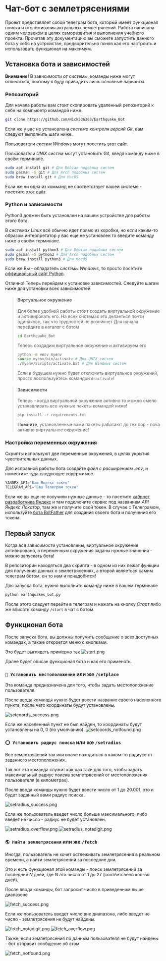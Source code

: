# Чат-бот с землетрясениями

Проект представляет собой телеграм бота, который имеет функционал поиска и отслеживания актуальных землетрясений.
Работа написана одним человеком в целях саморазвития и выполнения учебного проекта.
Прочитав эту документацию вы сможете запустить данного бота у себя на устройстве, предворительно поняв как его настроить и использовать функционал на максимум.

## Установка бота и зависимостей

**Внимание!**
В зависимости от системы, команды ниже могут отличаться, поэтому я буду приводить лишь основные варианты.

### Репозиторий

Для начала работы вам стоит скопировать удаленный репозиторий к себе на компьюетр командой ниже.
```bash
git clone https://github.com/Nick536363/Earthquake_Bot
```
Если же у вас не установлена *система контроля версий Git*, вам следуют выполнить шаги ниже.

Пользователи *систем Windows* могут посетить [этот сайт](https://git-scm.com/).

Пользователи *UNIX систем* могут установить Git, введя команду ниже в своём терминале.

```bash
sudo apt install git # Для Debian подобных систем
sudo pacman -S git # Для Arch подобных систем
sudo brew install git # Для MacOS
```

Если же ни одна из комманд не соответствует вашей системе - посетите [этот сайт](https://git-scm.com/).

### Python и зависимости

Python3 должен быть установлен на вашем устройстве для работы этого бота.

В *системах Linux* всё обычно идет прямо из коробки, но если каким-то образом интерпретатор у вас еще не установлен то введите команду ниже в своём терминале.

```bash
sudo apt install python3 # Для Debian подобных систем
sudo pacman -S python3 # Для Arch подобных систем
sudo brew install python3 # Для MacOS
```

Если же Вы - обладатель *системы Windows*, то просто посетите [оффициальный сайт Python](https://www.python.org/).

Отлично! Теперь перейдем к установке зависимостей. Следуйте шагам ниже для установки всех зависимостей.

> #### Виртуальное окружение
> Для более удобной работы стоит создать виртуальной окружение и активировать его. На всех системах это делаеться почти одинаково, так что трудностей не возникнет
> Для начала перейдите в каталог с ботом
> ```bash
> cd Earthquake_Bot
> ```
> Теперь создадим виртуальное окружение и активируем его
> ```bash
> python -m venv myenv
> source myenv/bin/activate # Для UNIX систем
> ./myenv/Scripts/activate.bat # Для Windows систем
> ```
> Если в будущем нужно будет отключить виртуальное окружений, просто воспользуйтесь командой `deactivate`!

> #### Зависимости
> Теперь - когда виртуальной окружение активно то можно смело устанавливать все нужные пакеты командой ниже!
>```bash
> pip install -r requirements.txt
>```
> **Помните**, установленные вами пакеты работают до тех пор - пока активно виртуальное окружение!


### Настройка переменных окружения 

Скрипты используют две переменные окружения, в целях укрытия чувствительных данных. 

Для исправной работы бота создайте *файл с расширением .env*, и поместите туда следующее содержимое.
```python
YANDEX_API="Ваш Яндекс токен"
TELEGRAM_API="Ваш Телеграм токен"
```

Если же вы еще не получили нужные данные - то посетите [кабинет разработчика Яндекс](https://developer.tech.yandex.ru/services) и там подключите сервис
под названием *API Яндекс Локатор*, там же и получите свой токен. В случае с Телеграмом, используйте [бота BotFather](https://t.me/BotFather) для создания 
своего бота и получения его токена.


## Первый запуск

Когда все зависимости установлены, виртуальное окружение активировано, а переменным окружения заданы нужные значения - можно запускать бота!

В репозитории находяться два скрипта - в одном из них лежат функции для получения данных о землетрясениях, а второй являеться самим телеграм ботом, он то нам
и понадобится!

Для запуска бота, нужно выполнить команду ниже в вашем терминале

```bash
python earthquakes_bot.py
```

После этого следует перейти в телеграм и нажать на кнопку *Старт* либо же вписать команду `/start` в чат с ботом.


## Функционал бота

После запуска бота, вы должны получить сообщение о всех доступных командах, а также откроется меню с кнопками.

Это будет выглядеть примерно так
![start.png](./start.png)

Далее будет описан функционал бота и как его применять.

### `📍 Установить местоположение` или же `/setplace`

Эта команда предназначена для того, чтобы задать местоположение пользователя.

После ввода команды нужно будет ввести название своего населенного пункта, после чего координаты будут установлены.

![setcoords_success.png](./setcoords_success.png)

Если же населенный пункт не был найден, то координаты будут установлены на 0, 0 (по умолчанию).
![setcoords_notfound.png](./setcoords_notfound.png)

### `⭕ Установить радиус поиска` или же `/setradius`

Все землетрясений так или иначе находяться в каком-то радиусе от заданного местоположения.

Так вот эта команда служит как раз таки для того, чтобы задать максимальный радиус поиска землетрясений от местоположения пользователя (в километрах).

После ввода команды нужно будет ввести число от 1 до 20.001, это и будет заданный вами радиус поиска.

![setradius_success.png](./setradius_success.png)

Если же пользователь введет число больше максимального, либо введет не число - радиус не будет установлен.

![setradius_overflow.png](./setradius_overflow.png)
![setradius_notadigit.png](./setradius_notadigit.png)

### `🌎 Найти землетрясения` или же `/fetch`

Иногда, пользователь не хочет остлеживать землетрясения в реальном времени, а найти землетрясений за последние дни.

Это и есть функционал этой команды - поиск землетрясений за последние *N* дней, где *N* это число от 1 до 27 (соответсвено кол-во дней).

После ввода команды, бот запросит число в приведенном выше диапазоне

![fetch_success.png](./fetch_success.png)

Если же пользователь введет число вне диапазона, либо введет не число - землетрясения не будут найдены.

![fetch_notadigit.png](./fetch_notadigit.png)
![fetch_overflow.png](./fetch_overflow.png)

Также, если землетрясения по данным пользователя не будут найдены - бот отправит сообщение об этом

![fetch_notfound.png](./fetch_notfound.png)